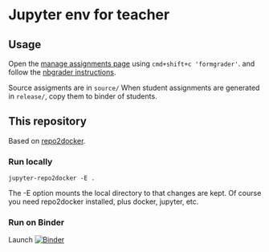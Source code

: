 # Jupyter env for teacher

## Usage

Open the [manage assignments page](/formgrader/manage_assignments) using ``cmd+shift+c 'formgrader'``.
and follow the [nbgrader instructions](https://nbgrader.readthedocs.io/en/stable/user_guide/creating_and_grading_assignments.html).

Source assigments are in ``source/``
When student assignments are generated in ``release/``, copy them to binder of
students.



## This repository

Based on [repo2docker](https://repo2docker.readthedocs.io/en/latest/usage.html).

### Run locally

```
jupyter-repo2docker -E .
```
The -E option mounts the local directory to that changes are kept.
Of course you need repo2docker installed, plus docker, jupyter, etc.

### Run on Binder

Launch [![Binder](https://mybinder.org/badge_logo.svg)](https://mybinder.org/v2/gh/mastermic/binder-nbgrader-teacher/master)
